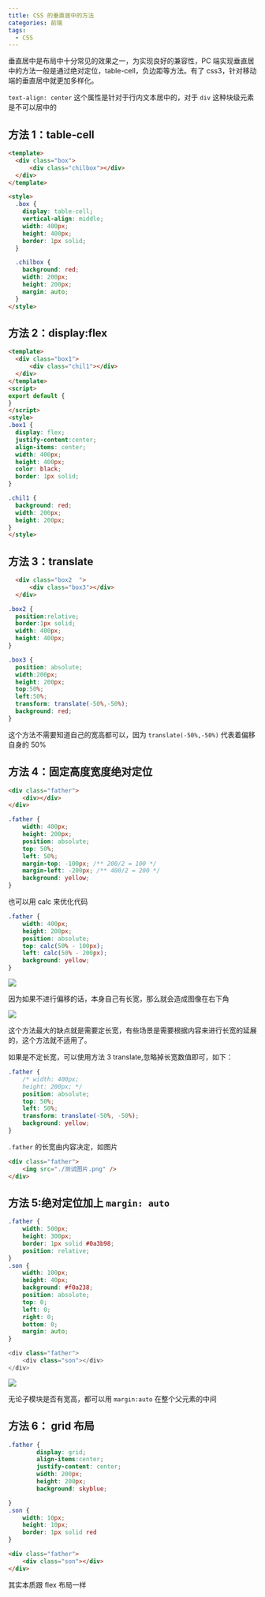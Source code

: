 ```yaml
---
title: CSS 的垂直居中的方法
categories: 前端
tags:
  - CSS
---
```


垂直居中是布局中十分常见的效果之一，为实现良好的兼容性，PC 端实现垂直居中的方法一般是通过绝对定位，table-cell，负边距等方法。有了 css3，针对移动端的垂直居中就更加多样化。

`text-align: center` 这个属性是针对于行内文本居中的，对于 `div` 这种块级元素是不可以居中的

## 方法 1：table-cell

```html
<template>
  <div class="box">
      <div class="chilbox"></div>
  </div>
</template>

<style>
  .box { 
    display: table-cell;
    vertical-align: middle;
    width: 400px;
    height: 400px;
    border: 1px solid;
  }

  .chilbox {
    background: red;
    width: 200px;
    height: 200px;
    margin: auto;
  }
</style>
```


## 方法 2：display:flex

```html
<template>
  <div class="box1">
      <div class="chil1"></div>
  </div>
</template>
<script>
export default {
}
</script>
<style>
.box1 { 
  display: flex;
  justify-content:center;
  align-items: center;
  width: 400px;
  height: 400px;
  color: black;
  border: 1px solid;
}

.chil1 {
  background: red;
  width: 200px;
  height: 200px;
}
</style>
```

## 方法 3：translate

```html
  <div class="box2  ">
      <div class="box3"></div>
  </div>
```

```css
.box2 { 
  position:relative;
  border:1px solid;
  width: 400px;
  height: 400px;
}

.box3 {
  position: absolute;
  width:200px;
  height: 200px;
  top:50%;
  left:50%;
  transform: translate(-50%,-50%);
  background: red;
}
```

这个方法不需要知道自己的宽高都可以，因为 `translate(-50%,-50%)` 代表着偏移自身的 50%

## 方法 4：固定高度宽度绝对定位

```html
<div class="father">
    <div></div>
</div>
```

```css
.father {
    width: 400px;
    height: 200px;
    position: absolute;
    top: 50%;
    left: 50%;
    margin-top: -100px; /** 200/2 = 100 */
    margin-left: -200px; /** 400/2 = 200 */
    background: yellow;
}
```

也可以用 calc 来优化代码

```css
.father {
    width: 400px;
    height: 200px;
    position: absolute;
    top: calc(50% - 100px);
    left: calc(50% - 200px);
    background: yellow;
}
```

![](https://txy-tc-ly-1256104767.cos.ap-guangzhou.myqcloud.com/uPic/2PMm6t.jpg)


因为如果不进行偏移的话，本身自己有长宽，那么就会造成图像在右下角

![](https://txy-tc-ly-1256104767.cos.ap-guangzhou.myqcloud.com/uPic/iINti1.jpg)

这个方法最大的缺点就是需要定长宽，有些场景是需要根据内容来进行长宽的延展的，这个方法就不适用了。

如果是不定长宽，可以使用方法 3 translate,忽略掉长宽数值即可，如下：

```css
.father {
    /* width: 400px;
    height: 200px; */
    position: absolute;
    top: 50%;
    left: 50%;
    transform: translate(-50%, -50%);
    background: yellow;
}
```

`.father` 的长宽由内容决定，如图片

```html
<div class="father">
    <img src="./测试图片.png" />
</div>
```

## 方法 5:绝对定位加上 `margin: auto`

```css
.father {
    width: 500px;
    height: 300px;
    border: 1px solid #0a3b98;
    position: relative;
}
.son {
    width: 100px;
    height: 40px;
    background: #f0a238;
    position: absolute;
    top: 0;
    left: 0;
    right: 0;
    bottom: 0;
    margin: auto;
}
```

```js
<div class="father">
    <div class="son"></div>
</div>
```

![](https://txy-tc-ly-1256104767.cos.ap-guangzhou.myqcloud.com/uPic/2UuIpN.png)

无论子模块是否有宽高，都可以用 `margin:auto` 在整个父元素的中间

## 方法 6： grid 布局

```css
.father {
        display: grid;
        align-items:center;
        justify-content: center;
        width: 200px;
        height: 200px;
        background: skyblue;

}
.son {
    width: 10px;
    height: 10px;
    border: 1px solid red
}
```

```html
<div class="father">
    <div class="son"></div>
</div>
```

其实本质跟 flex 布局一样